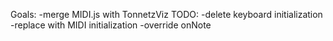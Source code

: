 Goals:
-merge MIDI.js with TonnetzViz
TODO:
-delete keyboard initialization
-replace with MIDI initialization
-override onNote
